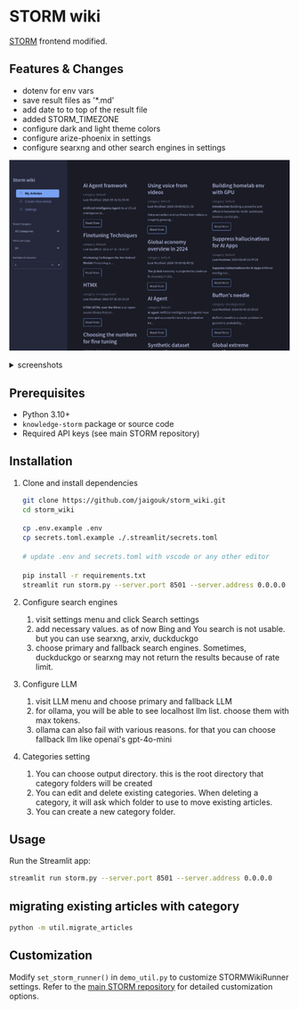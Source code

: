
# STORM wiki

[STORM](https://github.com/stanford-oval/storm) frontend modified.

## Features & Changes

- dotenv for env vars
- save result files as '*.md'
- add date to to top of the result file
- added STORM_TIMEZONE
- configure dark and light theme colors
- configure arize-phoenix in settings
- configure searxng and other search engines in settings

![storm](./assets/storm.png)

<details><summary>screenshots</summary>

article

![storm-article](./assets/storm-article.png)

creating new article with search and llm fallback options

![new-article](./assets/new-article.png)

add categories

![category](./assets/category.png)

configure search engines

![configure-search](./assets/configure-search.png)

dark and light themes

![theme](./assets/theme.png)

</details>

## Prerequisites

- Python 3.10+
- `knowledge-storm` package or source code
- Required API keys (see main STORM repository)

## Installation

1. Clone and install dependencies
   ```sh
   git clone https://github.com/jaigouk/storm_wiki.git
   cd storm_wiki

   cp .env.example .env
   cp secrets.toml.example ./.streamlit/secrets.toml

   # update .env and secrets.toml with vscode or any other editor

   pip install -r requirements.txt
   streamlit run storm.py --server.port 8501 --server.address 0.0.0.0
   ```

3. Configure search engines
   1. visit settings menu and click Search settings
   2. add necessary values. as of now Bing and You search is not usable. but you can use searxng, arxiv, duckduckgo
   3. choose primary and fallback search engines. Sometimes, duckduckgo or searxng may not return the results because of rate limit.

4. Configure LLM
   1. visit LLM menu and choose primary and fallback LLM
   2. for ollama, you will be able to see localhost llm list. choose them with max tokens.
   3. ollama can also fail with various reasons. for that you can choose fallback llm like openai's gpt-4o-mini

5. Categories setting
   1. You can choose output directory. this is the root directory that category folders will be created
   2. You can edit and delete existing categories. When deleting a category, it will ask which folder to use to move existing articles.
   3. You can create a new category folder.

## Usage

Run the Streamlit app:
```sh
streamlit run storm.py --server.port 8501 --server.address 0.0.0.0

```

## migrating existing articles with category
```sh
python -m util.migrate_articles
```

## Customization

Modify `set_storm_runner()` in `demo_util.py` to customize STORMWikiRunner settings. Refer to the [main STORM repository](https://github.com/stanford-oval/storm) for detailed customization options.

